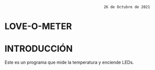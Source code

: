                                                  
                                                 26 de Octubre de 2021
                                                 
# LOVE-O-METER

# INTRODUCCIÓN

Este es un programa que mide la temperatura y enciende LEDs.
